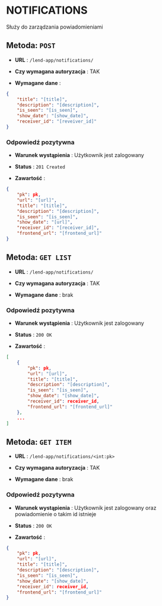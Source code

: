 # NOTIFICATIONS

Służy do zarządzania powiadomieniami 

## Metoda: ` POST `

- **URL** : ` /lend-app/notifications/ `

- **Czy wymagana autoryzacja** : TAK

- **Wymagane dane** : 
```json
{
    "title": "[title]",
    "description": "[description]",
    "is_seen": "[is_seen]",
    "show_date": "[show_date]",
    "receiver_id": "[reveiver_id]"
}
```

### Odpowiedź pozytywna

- **Warunek wystąpienia** : Użytkownik jest zalogowany

- **Status** : ` 201 Created `

- **Zawartość** :
```json
{
    "pk": pk,
    "url": "[url]",
    "title": "[title]",
    "description": "[description]",
    "is_seen": "[is_seen]",
    "show_date": "[url]",
    "receiver_id": "[receiver_id]",
    "frontend_url": "[frontend_url]"
}
```

## Metoda: ` GET LIST `

- **URL** : ` /lend-app/notifications/ `

- **Czy wymagana autoryzacja** : TAK

- **Wymagane dane** : brak

### Odpowiedź pozytywna

- **Warunek wystąpienia** : Użytkownik jest zalogowany 

- **Status** : ` 200 OK `

- **Zawartość** :
```json
[
    {
        "pk": pk,
        "url": "[url]",
        "title": "[title]",
        "description": "[description]",
        "is_seen": "[is_seen]",
        "show_date": "[show_date]",
        "receiver_id": receiver_id,
        "frontend_url": "[frontend_url]"
    },
    ...
]
```

## Metoda: ` GET ITEM `

- **URL** : ` /lend-app/notifications/<int:pk> `

- **Czy wymagana autoryzacja** : TAK

- **Wymagane dane** : brak

### Odpowiedź pozytywna

- **Warunek wystąpienia** : Użytkownik jest zalogowany oraz powiadomienie o takim id istnieje

- **Status** : ` 200 OK `

- **Zawartość** :
```json
{
    "pk": pk,
    "url": "[url]",
    "title": "[title]",
    "description": "[description]",
    "is_seen": "[is_seen]",
    "show_date": "[show_date]",
    "receiver_id": receiver_id,
    "frontend_url": "[frontend_url]"
}
```
